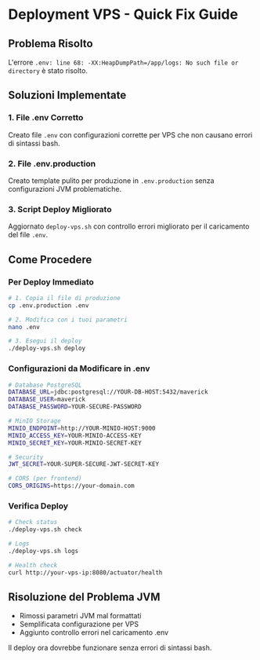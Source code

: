 # Deployment VPS - Quick Fix Guide

## Problema Risolto
L'errore `.env: line 68: -XX:HeapDumpPath=/app/logs: No such file or directory` è stato risolto.

## Soluzioni Implementate

### 1. File .env Corretto
Creato file `.env` con configurazioni corrette per VPS che non causano errori di sintassi bash.

### 2. File .env.production
Creato template pulito per produzione in `.env.production` senza configurazioni JVM problematiche.

### 3. Script Deploy Migliorato
Aggiornato `deploy-vps.sh` con controllo errori migliorato per il caricamento del file `.env`.

## Come Procedere

### Per Deploy Immediato
```bash
# 1. Copia il file di produzione
cp .env.production .env

# 2. Modifica con i tuoi parametri
nano .env

# 3. Esegui il deploy
./deploy-vps.sh deploy
```

### Configurazioni da Modificare in .env
```bash
# Database PostgreSQL
DATABASE_URL=jdbc:postgresql://YOUR-DB-HOST:5432/maverick
DATABASE_USER=maverick
DATABASE_PASSWORD=YOUR-SECURE-PASSWORD

# MinIO Storage
MINIO_ENDPOINT=http://YOUR-MINIO-HOST:9000
MINIO_ACCESS_KEY=YOUR-MINIO-ACCESS-KEY
MINIO_SECRET_KEY=YOUR-MINIO-SECRET-KEY

# Security
JWT_SECRET=YOUR-SUPER-SECURE-JWT-SECRET-KEY

# CORS (per frontend)
CORS_ORIGINS=https://your-domain.com
```

### Verifica Deploy
```bash
# Check status
./deploy-vps.sh check

# Logs
./deploy-vps.sh logs

# Health check
curl http://your-vps-ip:8080/actuator/health
```

## Risoluzione del Problema JVM
- Rimossi parametri JVM mal formattati
- Semplificata configurazione per VPS
- Aggiunto controllo errori nel caricamento .env

Il deploy ora dovrebbe funzionare senza errori di sintassi bash.
